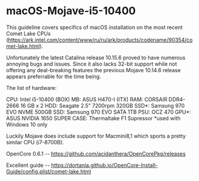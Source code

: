 # macOS-Mojave-i5-10400

This guideline covers specifics of macOS installation on the most recent Comet Lake CPUs (https://ark.intel.com/content/www/ru/ru/ark/products/codename/90354/comet-lake.html).

Unfortunately the latest Catalina release 10.15.6 proved to have numerous annoying bugs and issues. Since it also lacks 32-bit support while not offering any deal-breaking features the previous Mojave 10.14.6 release appears preferrable for the time being.

The list of hardware:

CPU:	Intel i5-10400 (BOX)
MB:	  ASUS H470-I (ITX)
RAM:	CORSAIR DDR4-2666 16 GB x 2
HDD:	Seagate 2.5" 7200rpm 320GB
SSD*:	Samsung 970 EVO NVME 500GB
SSD:	Samsung 970 EVO SATA 1TB
PSU:  OCZ 470
GPU*: ASUS NVIDIA 1650 SUPER
CASE:	Thermaltake F1 Supressor
*used with Windows 10 only

Luckily Mojave does include support for Macmini8,1 which sports a pretty similar CPU (i7-8700B).

OpenCore 0.6.1 -- https://github.com/acidanthera/OpenCorePkg/releases

Excellent guide -- https://dortania.github.io/OpenCore-Install-Guide/config.plist/comet-lake.html
